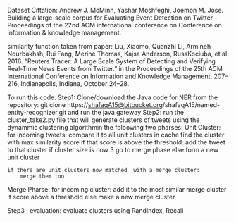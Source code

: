 
Dataset Cittation:
Andrew J. McMinn, Yashar Moshfeghi, Joemon M. Jose. Building a large-scale 
corpus for Evaluating Event Detection on Twitter - Proceedings of the 22nd ACM
international conference on Conference on information & knowledge management.

similarity function taken from paper:
Liu, Xiaomo, Quanzhi Li, Armineh Nourbakhsh, Rui Fang, Merine Thomas, Kajsa Anderson, RussKociuba, et al. 2016.
“Reuters Tracer: A Large Scale System of Detecting and Verifying Real-Time News Events from Twitter.” in the Proceedings
of the 25th ACM International Conference on Information and Knowledge Management, 207–216, Indianapolis, Indiana, October 24–28.



To run this code:
Step1: Clone/download the Java code for NER from the repository:
git clone https://shafaqA15@bitbucket.org/shafaqA15/named-entity-recognizer.git
and run the java gateway
Step2: run the cluster_take2.py file that will generate clusters of tweets using the dynammic clustering algorithmin the foloowing two pharses:
    Unit Cluster:
    for incoming tweets:
        compare it to all unit clusters in cache
        find the cluster with max similarity score
        if that score is above the threshold:
            add the tweet to that cluster
            if cluster size is now 3  go to merge phase
        else
            form a new unit cluster

    if there are unit clusters now matched  with a merge cluster:
        merge them too

Merge Pharse:
    for incoming cluster:
        add it to the most similar merge cluster if score above a threshold
        else make a new merge cluster


Step3 : evaluation:
        evaluate clusters using RandIndex, Recall




